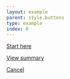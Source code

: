 ```yaml
---
layout: example
parent: style.buttons
type: example
index: 0
---
```


<div class="ds_button-group">
<a href="#" class="ds_button  ds_button--small">Start here</a><br />

<a href="#" class="ds_button  ds_button--small  ds_button--max  ds_button--secondary">View summary</a><br />

<a href="#" class="ds_button  ds_button--small  ds_button--fixed  ds_button--cancel">Cancel</a>
</div>
